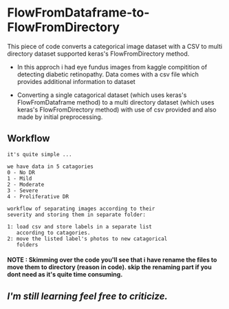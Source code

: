 # FlowFromDataframe-to-FlowFromDirectory

This piece of code converts a categorical image dataset with a CSV to multi directory dataset supported keras's FlowFromDirectory method.

* In this approch i had eye fundus images from kaggle compitition of detecting diabetic retinopathy. Data comes with a csv file which provides additional information to dataset

* Converting a single catagorical dataset (which uses keras's FlowFromDataframe method) to a multi directory dataset (which uses keras's FlowFromDirectory method) with use of csv provided and also made by initial preprocessing.

## Workflow
```
it's quite simple ...

we have data in 5 catagories
0 - No DR
1 - Mild
2 - Moderate
3 - Severe
4 - Proliferative DR

workflow of separating images according to their
severity and storing them in separate folder:

1: load csv and store labels in a separate list
   according to catagories.
2: move the listed label's photos to new catagorical
   folders
```
  
#### NOTE : Skimming over the code you'll see that i have rename the files to move them to directory (reason in code). skip the renaming part if you dont need as it's quite time consuming.





##                                 *I'm still learning feel free to criticize.*
